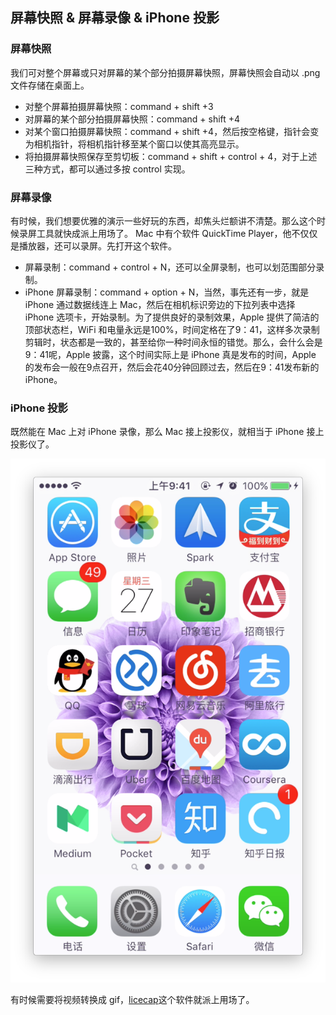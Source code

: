 ## 屏幕快照 & 屏幕录像 & iPhone 投影

### 屏幕快照
我们可对整个屏幕或只对屏幕的某个部分拍摄屏幕快照，屏幕快照会自动以 .png 文件存储在桌面上。
- 对整个屏幕拍摄屏幕快照：command + shift +3
- 对屏幕的某个部分拍摄屏幕快照：command + shift +4
- 对某个窗口拍摄屏幕快照：command + shift +4，然后按空格键，指针会变为相机指针，将相机指针移至某个窗口以使其高亮显示。
- 将拍摄屏幕快照保存至剪切板：command + shift + control + 4，对于上述三种方式，都可以通过多按 control 实现。

### 屏幕录像
有时候，我们想要优雅的演示一些好玩的东西，却焦头烂额讲不清楚。那么这个时候录屏工具就快成派上用场了。
Mac 中有个软件 QuickTime Player，他不仅仅是播放器，还可以录屏。先打开这个软件。

- 屏幕录制：command  + control + N，还可以全屏录制，也可以划范围部分录制。
- iPhone 屏幕录制：command + option + N，当然，事先还有一步，就是 iPhone 通过数据线连上 Mac，然后在相机标识旁边的下拉列表中选择 iPhone 选项卡，开始录制。为了提供良好的录制效果，Apple 提供了简洁的顶部状态栏，WiFi 和电量永远是100%，时间定格在了9：41，这样多次录制剪辑时，状态都是一致的，甚至给你一种时间永恒的错觉。那么，会什么会是9：41呢，Apple 披露，这个时间实际上是 iPhone 真是发布的时间，Apple 的发布会一般在9点召开，然后会花40分钟回顾过去，然后在9：41发布新的 iPhone。

### iPhone 投影
既然能在 Mac 上对 iPhone 录像，那么 Mac 接上投影仪，就相当于 iPhone 接上投影仪了。

![print-screen.png](assets/print-screen.png)  

有时候需要将视频转换成 gif，[licecap](http://www.cockos.com/licecap/)这个软件就派上用场了。
